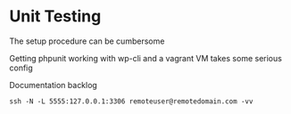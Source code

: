# Unit Testing

The setup procedure can be cumbersome

Getting phpunit working with wp-cli and a vagrant VM takes some serious config

Documentation backlog


`ssh -N -L 5555:127.0.0.1:3306 remoteuser@remotedomain.com -vv`
